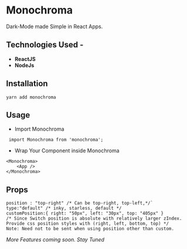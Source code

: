 

# Monochroma
Dark-Mode made Simple in React Apps.

## Technologies Used - 
- **ReactJS**
- **NodeJs**

## Installation
```
yarn add monochroma
```

## Usage
- Import Monochroma
```
 import Monochroma from 'monochroma';
```
- Wrap Your Component inside Monochroma
```
<Monochroma>
    <App />
</Monochroma>
```

## Props
```
position : "top-right" /* Can be top-right, top-left,*/`
type:"default" /* inky, starless, default */
customPosition:{ right: "50px", left: "30px", top: "405px" }
/* Since Switch position is absolute with relatively larger zIndex. Provide css position styles with (right, left, bottom, top) */
Note: Need not to be sent when using position other than custom.
```

*More Features coming soon. Stay Tuned*
